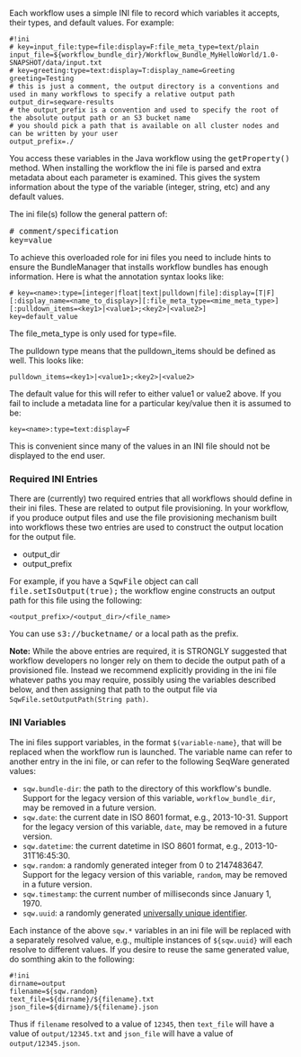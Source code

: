 
Each workflow uses a simple INI file to record which variables it accepts,
their types, and default values.  For example:

<pre><code>#!ini
# key=input_file:type=file:display=F:file_meta_type=text/plain
input_file=${workflow_bundle_dir}/Workflow_Bundle_MyHelloWorld/1.0-SNAPSHOT/data/input.txt
# key=greeting:type=text:display=T:display_name=Greeting
greeting=Testing
# this is just a comment, the output directory is a conventions and used in many workflows to specify a relative output path
output_dir=seqware-results
# the output_prefix is a convention and used to specify the root of the absolute output path or an S3 bucket name
# you should pick a path that is available on all cluster nodes and can be written by your user
output_prefix=./
</code></pre>

You access these variables in the Java workflow using the
<tt>getProperty()</tt> method. When installing the workflow the ini file is
parsed and extra metadata about each parameter is examined. This gives the
system information about the type of the variable (integer, string, etc) and
any default values.

The ini file(s) follow the general pattern of:

<pre>
# comment/specification
key=value
</pre>

To achieve this overloaded role for ini files you need to include hints to
ensure the BundleManager that installs workflow bundles has enough information.
Here is what the annotation syntax looks like:

    # key=<name>:type=[integer|float|text|pulldown|file]:display=[T|F][:display_name=<name_to_display>][:file_meta_type=<mime_meta_type>][:pulldown_items=<key1>|<value1>;<key2>|<value2>]
    key=default_value

The file_meta_type is only used for type=file.

The pulldown type means that the pulldown_items should be defined as well. This looks like:

    pulldown_items=<key1>|<value1>;<key2>|<value2>

The default value for this will refer to either value1 or value2 above.
If you fail to include a metadata line for a particular key/value then it is assumed to be:

    key=<name>:type=text:display=F

This is convenient since many of the values in an INI file should not be displayed to the end user.

### Required INI Entries

There are (currently) two required entries that all workflows should define
in their ini files. These are related to output file provisioning. In your workflow,
if you produce output files and use the file provisioning mechanism built into
workflows these two entries are used to construct the output location for the
output file.

* output_dir
* output_prefix

For example, if you have a <tt>SqwFile</tt> object can call
<tt>file.setIsOutput(true);</tt> the workflow engine constructs an output path
for this file using the following:

	<output_prefix>/<output_dir>/<file_name>

You can use <tt>s3://bucketname/</tt> or a local path as the prefix.


<p class="warning"><strong>Note:</strong> While the above entries are required, it is STRONGLY suggested that workflow developers no longer rely on them to decide the output path of a provisioned file.  Instead we recommend explicitly providing in the ini file whatever paths you may require, possibly using the variables described below, and then assigning that path to the output file via <code>SqwFile.setOutputPath(String path)</code>.</p>


### INI Variables

The ini files support variables, in the format `$(variable-name}`, that will be replaced when the workflow run is launched. The variable name can refer to another entry in the ini file, or can refer to the following SeqWare generated values:

* `sqw.bundle-dir`: the path to the directory of this workflow's bundle. Support for the legacy version of this variable, `workflow_bundle_dir`, may be removed in a future version.
* `sqw.date`: the current date in ISO 8601 format, e.g., 2013-10-31.  Support for the legacy version of this variable, `date`, may be removed in a future version.
* `sqw.datetime`: the current datetime in ISO 8601 format, e.g., 2013-10-31T16:45:30.
* `sqw.random`: a randomly generated integer from 0 to 2147483647.  Support for the legacy version of this variable, `random`, may be removed in a future version.
* `sqw.timestamp`: the current number of milliseconds since January 1, 1970.
* `sqw.uuid`: a randomly generated <a href="http://en.wikipedia.org/wiki/Universally_unique_identifier#Version_4_.28random.29">universally unique identifier</a>.

Each instance of the above `sqw.*` variables in an ini file will be replaced with a separately resolved value, e.g., multiple instances of `${sqw.uuid}` will each resolve to different values. If you desire to reuse the same generated value, do somthing akin to the following:

<pre><code>#!ini
dirname=output
filename=${sqw.random}
text_file=${dirname}/${filename}.txt
json_file=${dirname}/${filename}.json
</code></pre>

Thus if `filename` resolved to a value of `12345`, then `text_file` will have a value of `output/12345.txt` and `json_file` will have a value of `output/12345.json`.

